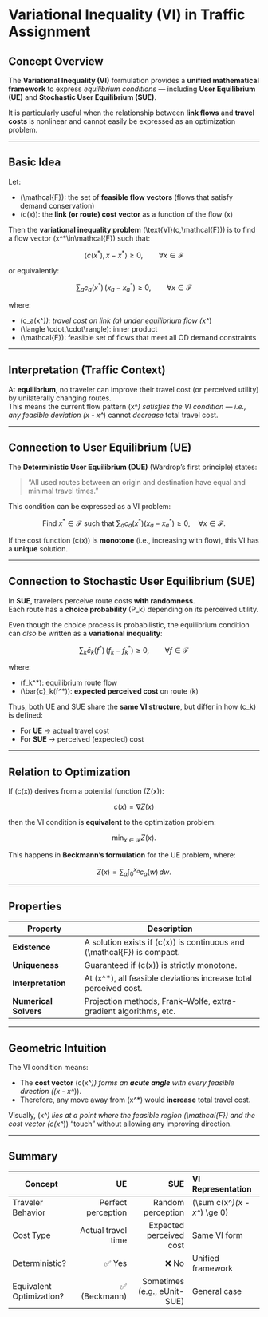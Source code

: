 # Variational Inequality (VI) in Traffic Assignment

## Concept Overview

The **Variational Inequality (VI)** formulation provides a **unified mathematical framework** to express *equilibrium conditions* — including **User Equilibrium (UE)** and **Stochastic User Equilibrium (SUE)**.

It is particularly useful when the relationship between **link flows** and **travel costs** is nonlinear and cannot easily be expressed as an optimization problem.

---

## Basic Idea

Let:
- \(\mathcal{F}\): the set of **feasible flow vectors** (flows that satisfy demand conservation)  
- \(c(x)\): the **link (or route) cost vector** as a function of the flow \(x\)

Then the **variational inequality problem** \(\text{VI}(c,\mathcal{F})\) is to find a flow vector \(x^*\in\mathcal{F}\) such that:

$$
\langle c(x^*),\, x - x^* \rangle \ge 0, \qquad \forall x \in \mathcal{F}
$$

or equivalently:

$$
\sum_{a} c_a(x^*)\, (x_a - x_a^*) \ge 0, \qquad \forall x \in \mathcal{F}
$$

where:
- \(c_a(x^*)\): travel cost on link \(a\) under equilibrium flow \(x^*\)  
- \(\langle \cdot,\cdot\rangle\): inner product  
- \(\mathcal{F}\): feasible set of flows that meet all OD demand constraints

---

## Interpretation (Traffic Context)

At **equilibrium**, no traveler can improve their travel cost (or perceived utility) by unilaterally changing routes.  
This means the current flow pattern \(x^*\) satisfies the VI condition — i.e., any feasible deviation \(x - x^*\) cannot *decrease* total travel cost.

---

## Connection to User Equilibrium (UE)

The **Deterministic User Equilibrium (DUE)** (Wardrop’s first principle) states:

> “All used routes between an origin and destination have equal and minimal travel times.”

This condition can be expressed as a VI problem:

$$
\text{Find } x^* \in \mathcal{F} \text{ such that } 
\sum_{a} c_a(x^*) (x_a - x_a^*) \ge 0, \quad \forall x \in \mathcal{F}.
$$

If the cost function \(c(x)\) is **monotone** (i.e., increasing with flow), this VI has a **unique** solution.

---

## Connection to Stochastic User Equilibrium (SUE)

In **SUE**, travelers perceive route costs **with randomness**.  
Each route has a **choice probability** \(P_k\) depending on its perceived utility.

Even though the choice process is probabilistic, the equilibrium condition can *also* be written as a **variational inequality**:

$$
\sum_{k} \bar{c}_k(f^*)\, (f_k - f_k^*) \ge 0, \qquad \forall f \in \mathcal{F}
$$

where:
- \(f_k^*\): equilibrium route flow  
- \(\bar{c}_k(f^*)\): **expected perceived cost** on route \(k\)

Thus, both UE and SUE share the **same VI structure**, but differ in how \(c_k\) is defined:
- For **UE** → actual travel cost  
- For **SUE** → perceived (expected) cost

---

## Relation to Optimization

If \(c(x)\) derives from a potential function \(Z(x)\):

$$
c(x) = \nabla Z(x)
$$

then the VI condition is **equivalent** to the optimization problem:

$$
\min_{x \in \mathcal{F}} Z(x).
$$

This happens in **Beckmann’s formulation** for the UE problem, where:

$$
Z(x) = \sum_a \int_0^{x_a} c_a(w)\, dw.
$$

---

## Properties

| Property | Description |
|---|---|
| **Existence** | A solution exists if \(c(x)\) is continuous and \(\mathcal{F}\) is compact. |
| **Uniqueness** | Guaranteed if \(c(x)\) is strictly monotone. |
| **Interpretation** | At \(x^*\), all feasible deviations increase total perceived cost. |
| **Numerical Solvers** | Projection methods, Frank–Wolfe, extra-gradient algorithms, etc. |

---

## Geometric Intuition

The VI condition means:
- The **cost vector** \(c(x^*)\) forms an **acute angle** with every feasible direction \((x - x^*)\).
- Therefore, any move away from \(x^*\) would **increase** total travel cost.

Visually, \(x^*\) lies at a point where the feasible region \(\mathcal{F}\) and the cost vector \(c(x^*)\) “touch” without allowing any improving direction.

---

## Summary

| Concept | UE | SUE | VI Representation |
|---|---:|---:|:---|
| Traveler Behavior | Perfect perception | Random perception | \(\sum c(x^*)(x - x^*) \ge 0\) |
| Cost Type | Actual travel time | Expected perceived cost | Same VI form |
| Deterministic? | ✅ Yes | ❌ No | Unified framework |
| Equivalent Optimization? | ✅ (Beckmann) | Sometimes (e.g., eUnit-SUE) | General case |
